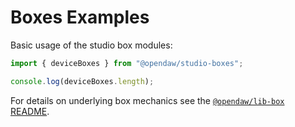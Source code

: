 # Boxes Examples

Basic usage of the studio box modules:

```ts
import { deviceBoxes } from "@opendaw/studio-boxes";

console.log(deviceBoxes.length);
```

For details on underlying box mechanics see the
[`@opendaw/lib-box` README](../../../lib/box/README.md).
